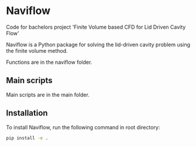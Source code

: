 
# Naviflow

Code for bachelors project 'Finite Volume based CFD for Lid Driven Cavity Flow'

Naviflow is a Python package for solving the lid-driven cavity problem using the finite volume method.

Functions are in the naviflow folder.

## Main scripts 

Main scripts are in the main folder.

## Installation

To install Naviflow, run the following command in root directory:

```bash
pip install -e .
```


